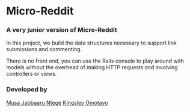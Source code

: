 # Micro-Reddit

### A very junior version of Micro-Reddit

In this project, we build the data structures necessary to support link submissions and commenting.

There is no front end, you can use the Rails console to play around with models without the overhead of making HTTP requests and involving controllers or views.

### Developed by

[Musa Jabbaaru Ntege](https://github.com/Cena-JM)
[Kingsley Omotayo](https://github.com/kvnlay)